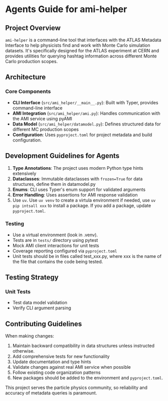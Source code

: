 # Agents Guide for ami-helper

## Project Overview

`ami-helper` is a command-line tool that interfaces with the ATLAS Metadata Interface to help physicists find and work with Monte Carlo simulation datasets. It's specifically designed for the ATLAS experiment at CERN and provides utilities for querying hashtag information across different Monte Carlo production scopes.

## Architecture

### Core Components

- **CLI Interface** (`src/ami_helper/__main__.py`): Built with Typer, provides command-line interface
- **AMI Integration** (`src/ami_helper/ami.py`): Handles communication with the AMI service using pyAMI
- **Data Model** (`src/ami_helper/datamodel.py`): Defines structured data for different MC production scopes
- **Configuration**: Uses `pyproject.toml` for project metadata and build configuration.

## Development Guidelines for Agents

1. **Type Annotations**: The project uses modern Python type hints extensively
2. **Dataclasses**: Immutable dataclasses with `frozen=True` for data structures, define them in datamodel.py
3. **Enums**: CLI uses Typer's enum support for validated arguments
4. **Error Handling**: Uses assertions for AMI response validation
5. Use `uv`. Use `uv venv` to create a virtula environment if needed, use `uv pip intsall xxx` to install a package. If you add a package, update `pyproject.toml`.

### Testing

- Use a virtual environment (look in .venv).
- Tests are in `tests/` directory using pytest
- Mock AMI client interactions for unit tests
- Coverage reporting configured via `pyproject.toml`
- Unit tests should be in files called test_xxx.py, where xxx is the name of the file that contains the code being tested.

## Testing Strategy

### Unit Tests

- Test data model validation
- Verify CLI argument parsing

## Contributing Guidelines

When making changes:

1. Maintain backward compatibility in data structures unless instructed otherwise.
2. Add comprehensive tests for new functionality
3. Update documentation and type hints
4. Validate changes against real AMI service when possible
5. Follow existing code organization patterns
6. New packages should be added to the environment and `pyproject.toml`.

This project serves the particle physics community, so reliability and accuracy of metadata queries is paramount.